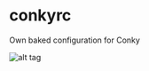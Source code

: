 # conkyrc
Own baked configuration for Conky

![alt tag](https://3.bp.blogspot.com/-dHIsPtUOO-I/WBsY1ixj-4I/AAAAAAAALuA/kpk1QvXkUBkf2tPlNmKjp9tDbHTMIUZpQCK4B/s1600/Screenshot%2Bfrom%2B2016-11-03%2B11-50-00.png)
